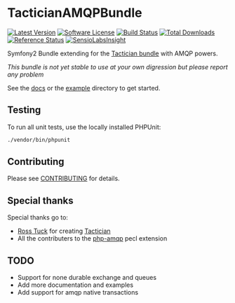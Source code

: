 # TacticianAMQPBundle
[![Latest Version](https://img.shields.io/github/release/boekkooi/tactician-amqp-bundle.svg?style=flat-square)](https://github.com/boekkooi/tactician-amqp-bundle/releases)
[![Software License](https://img.shields.io/badge/license-MIT-brightgreen.svg?style=flat-square)](LICENSE.md)
[![Build Status](https://img.shields.io/travis/boekkooi/tactician-amqp-bundle/master.svg?style=flat-square)](https://travis-ci.org/boekkooi/tactician-amqp-bundle)
[![Total Downloads](https://img.shields.io/packagist/dt/boekkooi/amqp-bundle.svg?style=flat-square)](https://packagist.org/packages/boekkooi/amqp-bundle)
[![Reference Status](https://www.versioneye.com/php/boekkooi:amqp-bundle/reference_badge.svg?style=flat)](https://www.versioneye.com/php/boekkooi:amqp-bundle/references)
[![SensioLabsInsight](https://insight.sensiolabs.com/projects/2fc45ca5-0919-4b15-a372-37a49841b521/mini.png)](https://insight.sensiolabs.com/projects/2fc45ca5-0919-4b15-a372-37a49841b521)

Symfony2 Bundle extending for the [Tactician bundle](https://github.com/thephpleague/tactician-bundle) with AMQP powers.

*This bundle is not yet stable to use at your own digression but please report any problem*

See the [docs](docs/install.md) or the [example](example/README.md) directory to get started.

## Testing
To run all unit tests, use the locally installed PHPUnit:

```BASH
./vendor/bin/phpunit
```

## Contributing

Please see [CONTRIBUTING](CONTRIBUTING.md) for details.

## Special thanks
Special thanks go to:
- [Ross Tuck](http://rosstuck.com/) for creating [Tactician](https://github.com/thephpleague/tactician)
- All the contributers to the  [php-amqp](https://github.com/pdezwart/php-amqp) pecl extension

## TODO
- Support for none durable exchange and queues
- Add more documentation and examples
- Add support for amqp native transactions
